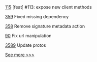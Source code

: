 
[115](https://github.com/hyperledger/iroha-javascript/pull/115) [feat] #113: expose new client methods

[359](https://github.com/hyperledger-labs/fabric-token-sdk/pull/359) Fixed missing dependency

[358](https://github.com/hyperledger-labs/fabric-token-sdk/pull/358) Remove signature metadata action

[90](https://github.com/hyperledger/firefly-tokens-erc1155/pull/90) Fix url manipulation

[3589](https://github.com/hyperledger/fabric/pull/3589) Update protos


[See more >>>](https://start-here.hyperledger.org/pull-requests)
